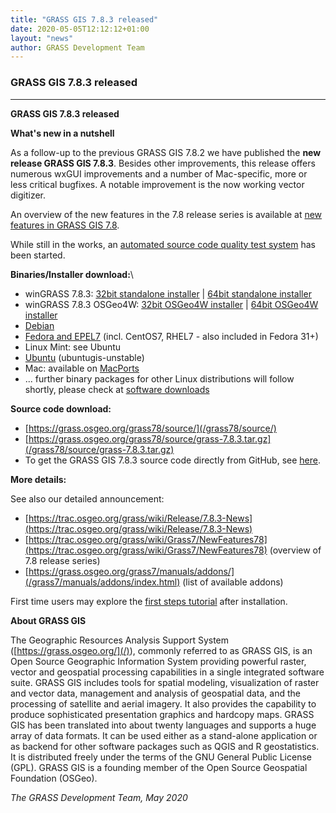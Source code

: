 ```yaml
---
title: "GRASS GIS 7.8.3 released"
date: 2020-05-05T12:12:12+01:00
layout: "news"
author: GRASS Development Team
---
```


### GRASS GIS 7.8.3 released

------------------------------------------------------------------------

**GRASS GIS 7.8.3 released**

**What's new in a nutshell**

As a follow-up to the previous GRASS GIS 7.8.2 we have published the
**new release GRASS GIS 7.8.3**. Besides other improvements, this
release offers numerous wxGUI improvements and a number of Mac-specific,
more or less critical bugfixes. A notable improvement is
the now working vector digitizer.

An overview of the new features in the 7.8 release series is available
at [new features in GRASS GIS 7.8](https://trac.osgeo.org/grass/wiki/Grass7/NewFeatures78).

While still in the works, an [automated source code quality test system](https://github.com/OSGeo/grass/actions) has been started.

**Binaries/Installer download:**\

-   winGRASS 7.8.3: 
    [32bit standalone installer](/grass78/binary/mswindows/native/x86/WinGRASS-7.8.3-1-Setup-x86.exe) \|  [64bit standalone installer](/grass78/binary/mswindows/native/x86_64/WinGRASS-7.8.3-1-Setup-x86_64.exe)
-   winGRASS 7.8.3 OSGeo4W:
    [32bit OSGeo4W installer](http://download.osgeo.org/osgeo4w/osgeo4w-setup-x86.exe) \| [64bit OSGeo4W installer](http://download.osgeo.org/osgeo4w/osgeo4w-setup-x86_64.exe)
-   [Debian](https://packages.debian.org/source/sid/grass)
-   [Fedora and EPEL7](https://copr.fedorainfracloud.org/coprs/neteler/grass78/) (incl. CentOS7, RHEL7 - also included in Fedora 31+)
-   Linux Mint: see Ubuntu
-   [Ubuntu](https://launchpad.net/~ubuntugis/+archive/ubuntu/ubuntugis-unstable) (ubuntugis-unstable)
- Mac: available on [MacPorts](https://ports.macports.org/port/grass7/summary)
- ... further binary packages for other Linux distributions will follow shortly, please check at [software downloads](/download/software/index.html#g78x)

**Source code download:**

-   [https://grass.osgeo.org/grass78/source/](/grass78/source/)
-   [https://grass.osgeo.org/grass78/source/grass-7.8.3.tar.gz](/grass78/source/grass-7.8.3.tar.gz)
-   To get the GRASS GIS 7.8.3 source code directly from GitHub, see [here](https://github.com/OSGeo/grass/releases/tag/7.8.3).

**More details:**

See also our detailed announcement:

-   [https://trac.osgeo.org/grass/wiki/Release/7.8.3-News](https://trac.osgeo.org/grass/wiki/Release/7.8.3-News)
-   [https://trac.osgeo.org/grass/wiki/Grass7/NewFeatures78](https://trac.osgeo.org/grass/wiki/Grass7/NewFeatures78) (overview of 7.8 release series)
-   [https://grass.osgeo.org/grass7/manuals/addons/](/grass7/manuals/addons/index.html) (list of available addons)

First time users may explore the [first steps tutorial](/learn/) after
installation.


**About GRASS GIS**

The Geographic Resources Analysis Support System
([https://grass.osgeo.org/](/)), commonly referred
to as GRASS GIS, is an Open Source Geographic Information System
providing powerful raster, vector and geospatial processing capabilities
in a single integrated software suite. GRASS GIS includes tools for
spatial modeling, visualization of raster and vector data, management
and analysis of geospatial data, and the processing of satellite and
aerial imagery. It also provides the capability to produce sophisticated
presentation graphics and hardcopy maps. GRASS GIS has been translated
into about twenty languages and supports a huge array of data formats.
It can be used either as a stand-alone application or as backend for
other software packages such as QGIS and R geostatistics. It is
distributed freely under the terms of the GNU General Public License
(GPL). GRASS GIS is a founding member of the Open Source Geospatial
Foundation (OSGeo).

*The GRASS Development Team, May 2020*
